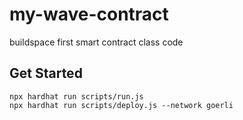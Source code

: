 # my-wave-contract

buildspace first smart contract class code

## Get Started

```
npx hardhat run scripts/run.js
npx hardhat run scripts/deploy.js --network goerli
```
